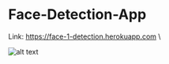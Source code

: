 # Face-Detection-App
Link: https://face-1-detection.herokuapp.com  \

![alt text](https://github.com/Ismail24A/facerecognition/blob/master/facedetection.png?raw=true)
